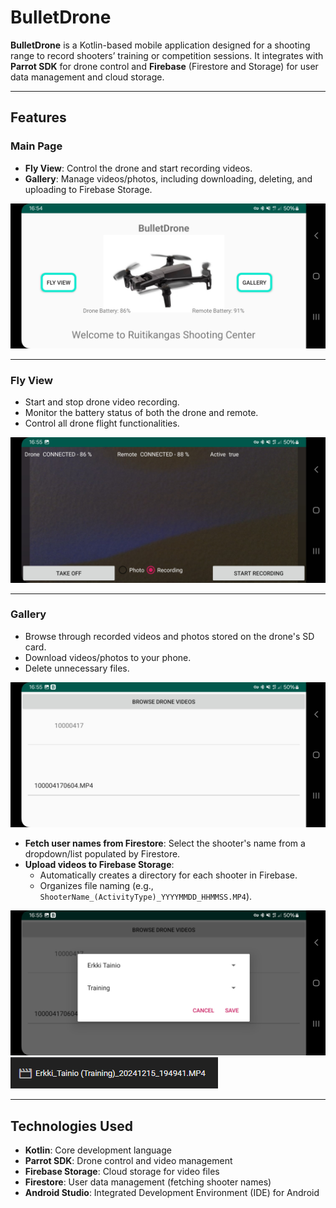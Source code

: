 # BulletDrone

**BulletDrone** is a Kotlin-based mobile application designed for a shooting range to record shooters’ training or competition sessions. It integrates with **Parrot SDK** for drone control and **Firebase** (Firestore and Storage) for user data management and cloud storage.

---

## Features

### Main Page
- **Fly View**: Control the drone and start recording videos.
- **Gallery**: Manage videos/photos, including downloading, deleting, and uploading to Firebase Storage.

![Main Page](Screenshot_20241217_165436_BulletDrone.jpg)

---

### Fly View
- Start and stop drone video recording.
- Monitor the battery status of both the drone and remote.
- Control all drone flight functionalities.

![Fly View](Screenshot_20241217_165507_BulletDrone.jpg)

---

### Gallery
- Browse through recorded videos and photos stored on the drone's SD card.
- Download videos/photos to your phone.
- Delete unnecessary files.

![Gallery](Screenshot_20241217_165516_BulletDrone.jpg)
  
- **Fetch user names from Firestore**: Select the shooter's name from a dropdown/list populated by Firestore.
- **Upload videos to Firebase Storage**:
  - Automatically creates a directory for each shooter in Firebase.
  - Organizes file naming (e.g., `ShooterName_(ActivityType)_YYYYMMDD_HHMMSS.MP4`).

![Uploading to Firebase](Screenshot_20241217_165527_BulletDrone.jpg)
![File naming logic](Sieppaa.PNG)

---

## Technologies Used
- **Kotlin**: Core development language  
- **Parrot SDK**: Drone control and video management  
- **Firebase Storage**: Cloud storage for video files  
- **Firestore**: User data management (fetching shooter names)  
- **Android Studio**: Integrated Development Environment (IDE) for Android  
